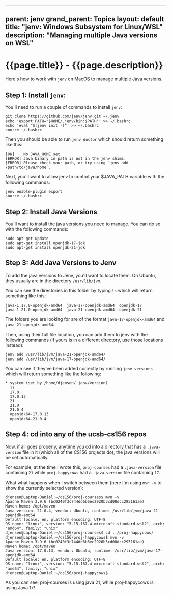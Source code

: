 ---
parent: jenv
grand_parent: Topics
layout: default
title: "jenv: Windows Subsystem for Linux/WSL"
description:  "Managing multiple Java versions on WSL"
--

# {{page.title}} - {{page.description}}

Here's how to work with `jenv` on MacOS to manage multiple Java versions.

## Step 1: Install `jenv`:
You'll need to run a couple of commands to install `jenv`:
```
git clone https://github.com/jenv/jenv.git ~/.jenv
echo 'export PATH="$HOME/.jenv/bin:$PATH"' >> ~/.bashrc
echo 'eval "$(jenv init -)"' >> ~/.bashrc
source ~/.bashrc
```

Then you should be able to run `jenv doctor` which should return something like this:

```
[OK]    No JAVA_HOME set
[ERROR] Java binary in path is not in the jenv shims.
[ERROR] Please check your path, or try using `jenv add /path/to/java/home`.
```

Next, you'll want to allow jenv to control your $JAVA_PATH variable with the following commands:
```
jenv enable-plugin export
source ~/.bashrc
```

## Step 2: Install Java Versions
You'll want to install the java versions you need to manage. You can do so with the following commands:
```
sudo apt-get update
sudo apt-get install openjdk-17-jdk
sudo apt-get install openjdk-21-jdk
```

## Step 3: Add Java Versions to Jenv
To add the java versions to Jenv, you'll want to locate them. On Ubuntu, they usually are in the directory `/usr/lib/jvm`.

You can see the directories in this folder by typing `ls` which will return something like this:
```
java-1.17.0-openjdk-amd64  java-17-openjdk-amd64  openjdk-17
java-1.21.0-openjdk-amd64  java-21-openjdk-amd64  openjdk-21
```

The folders you are looking for are of the format `java-17-openjdk-amd64` and `java-21-openjdk-amd64`.

Then, using their full file location, you can add them to jenv with the following commands (if yours is in a different directory, use those locations instead):
```
jenv add /usr/lib/jvm/java-21-openjdk-amd64/
jenv add /usr/lib/jvm/java-17-openjdk-amd64/
```

You can see if they've been added correctly by running `jenv versions` which will return something like the following:
```
* system (set by /home/djensen/.jenv/version)
  17
  17.0
  17.0.13
  21
  21.0
  21.0.4
  openjdk64-17.0.13
  openjdk64-21.0.4
```

## Step 4: cd into any of the ucsb-cs156 repos

Now, if all goes properly, anytime you cd into a directory that has a `.java-version` file in it (which all of the CS156 projects do), the java versions will be
set automatically.

For example, at the time I wrote this, `proj-courses` had a `.java-version` file containing `21` while `proj-happycows` had a `.java-version` file containing `17`.

What what happens when I switch between them (here I'm using `mvn -v` to show the currently selected version):
```
djensen@Laptop-Daniel:~/cs156/proj-courses$ mvn -v
Apache Maven 3.9.6 (bc0240f3c744dd6b6ec2920b3cd08dcc295161ae)
Maven home: /opt/maven
Java version: 21.0.4, vendor: Ubuntu, runtime: /usr/lib/jvm/java-21-openjdk-amd64
Default locale: en, platform encoding: UTF-8
OS name: "linux", version: "5.15.167.4-microsoft-standard-wsl2", arch: "amd64", family: "unix"
djensen@Laptop-Daniel:~/cs156/proj-courses$ cd ../proj-happycows/
djensen@Laptop-Daniel:~/cs156/proj-happycows$ mvn -v
Apache Maven 3.9.6 (bc0240f3c744dd6b6ec2920b3cd08dcc295161ae)
Maven home: /opt/maven
Java version: 17.0.13, vendor: Ubuntu, runtime: /usr/lib/jvm/java-17-openjdk-amd64
Default locale: en, platform encoding: UTF-8
OS name: "linux", version: "5.15.167.4-microsoft-standard-wsl2", arch: "amd64", family: "unix"
djensen@Laptop-Daniel:~/cs156/proj-happycows$
```

As you can see, proj-courses is using java 21, while proj-happycows is using Java 17!

